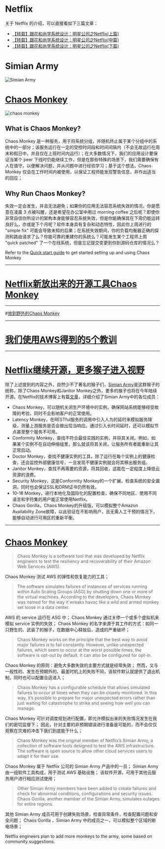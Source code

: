 




# Netflix

关于 Netflix 的介绍，可以直接看如下三篇文章：
- [【转载】跟花和尚学系统设计：明星公司之Netflix(上篇)](https://my.oschina.net/moooofly/blog/754413)
- [【转载】跟花和尚学系统设计：明星公司之Netflix(中篇)](https://my.oschina.net/moooofly/blog/754417)
- [【转载】跟花和尚学系统设计：明星公司之Netflix(下篇)](https://my.oschina.net/moooofly/blog/754426)

# Simian Army

![Simian Army](http://mmbiz.qpic.cn/mmbiz/edSnflBH738kheia7KNvP6p2BDVnFx8bAOWdqyZPU689Duib1w6Jiaxb2t7dZyQ8zpZRrsEH7d6EPMvqxhxx5TwhA/640?wx_fmt=png&tp=webp&wxfrom=5)


# [Chaos Monkey](https://github.com/Netflix/SimianArmy/wiki/Chaos-Monkey)

![chaos monkey](http://mmbiz.qpic.cn/mmbiz/edSnflBH738kheia7KNvP6p2BDVnFx8bApdJyEJTXVJUic13umHxm7rtvvibuyviah9VDv2VDAUlYcHtdIicO39RUOQ/640?wx_fmt=png&tp=webp&wxfrom=5&wx_lazy=1)

## What is Chaos Monkey?

Chaos Monkey 是一种服务，用于将系统分组，并随机终止属于某个分组中的系统中的一部分；该服务运行在一定的受控时间段和时间间隔内（不会无故运行在周末和假日中，并且仅在上班时间内运行）；在大多数情况下，我们的应用设计要保证当某个 peer 下线时仍能继续工作，但是在那些特殊的场景下，我们需要确保有人在值守，以便解决问题，并从问题中进行经验学习；基于这个想法，Chaos Monkey 仅会在工作时间内被使用，以保证工程师能发现警告信息，并作出适当的回应；

## Why Run Chaos Monkey?

失效一定会发生，并且无法避免；如果你的应用无法容忍系统失效的情况，你是愿意在凌晨 3 点被叫醒，还是希望在办公室中用过 morning coffee 之后呢？即使你非常自信你所设计的架构本身能够容忍系统失效，但是你能确保其在下周仍能运转良好么，亦或是下个月呢？软件本身具有复杂和动态特性，因此你上周进行的 "simple fix" 可能会导致未知的后果；在系统失效期间，你的负载均衡器正确的探测和路由请求了么？你能可靠的重建你的系统么？可能发生某个工程师上周 "quick patched" 了一个在线系统，但是忘记提交变更到你到源码仓库的情况么？

Refer to the [Quick start guide](https://github.com/Netflix/SimianArmy/wiki/Quick-Start-Guide) to get started setting up and using Chaos Monkey

----------

# [Netflix新放出来的开源工具Chaos Monkey](http://www.infoq.com/cn/news/2012/08/chaos-monkey)

----------

#[放到野外的Chaos Monkey](http://techblog.netflix.com/2012/07/chaos-monkey-released-into-wild.html)

----------

# [我们使用AWS得到的5个教训](http://techblog.netflix.com/2010/12/5-lessons-weve-learned-using-aws.html)

----------


# [Netflix继续开源，更多猴子进入视野](http://www.infoq.com/cn/news/2013/02/netflix-opensource)

除了上述提到的内容之外，自然少不了著名的猴子们，[Simian Army](https://github.com/Netflix/SimianArmy)是这群猴子的统称，除了Chaos Monkey和Janitor Monkey之外，更多的猴子也将在今年陆续开源。在Netflix的技术博客上有篇[文章](http://techblog.netflix.com/2011/07/netflix-simian-army.html)，详细介绍了Simian Army中的各位成员：

- Chaos Monkey，可以随机关闭生产环境中的实例，确保网站系统能够经受故障的考验，同时不会影响客户的正常使用。
- Latency Monkey，在RESTful服务的调用中引入人为的延时来模拟服务降级，测量上游服务是否会做出恰当响应。通过引入长时间延时，还可以模拟节点甚至整个服务不可用。
- Conformity Monkey，查找不符合最佳实践的实例，并将其关闭。例如，如果某个实例不在自动伸缩组里，那么就该将其关闭，让服务所有者能重新让其正常启动。
- Doctor Monkey，查找不健康实例的工具，除了运行在每个实例上的健康检查，还会监控外部健康信号，一旦发现不健康实例就会将其移出服务组。
- Janitor Monkey，查找不再需要的资源，将其回收，这能在一定程度上降低云资源的浪费。
- Security Monkey，这是Conformity Monkey的一个扩展，检查系统的安全漏洞，同时也会保证SSL和DRM证书仍然有效。
- 10-18 Monkey，进行本地化及国际化的配置检查，确保不同地区、使用不同语言和字符集的用户能正常使用Netflix。
- Chaos Gorilla，Chaos Monkey的升级版，可以模拟整个Amazon Availability Zone故障，以此验证在不影响用户，且无需人工干预的情况下，能够自动进行可用区的重新平衡。

----------

# [Chaos Monkey](http://whatis.techtarget.com/definition/Chaos-Monkey)

> Chaos Monkey is a software tool that was developed by Netflix  engineers to test the resiliency and recoverability of their Amazon Web Services (AWS).

Chaos Monkey 测试 AWS 的弹性和恢复能力的工具；

> The software simulates failures of instances of services running within Auto Scaling Groups (ASG) by shutting down one or more of the virtual machines. According to the developers, Chaos Monkey was named for the way it wreaks havoc like a wild and armed monkey set loose in a data center.

AWS 的 service 运行在 ASG 中；
Chaos Monkey 通过关停一个或多个虚拟机来模拟 service 实例的失效；
Chaos Monkey 的名字来源于其工作的方式：如同一只野生的、武装了的猴子，在数据中心释放后，造成的严重破坏；

> Chaos Monkey works on the principle that the best way to avoid major failures is to fail constantly. However, unlike unexpected failures, which seem to occur at the worst possible times, the software is opt-out by default. It can also be configured for opt-in.

Chaos Monkey 的原则：避免大多数失效的主要方式就是经常失效；
然而，又与一般性的、发生在预期外的、最差时机上的失败不同，该软件默认就提供了退出机制，同时也可以配置合适进入；

> Chaos Monkey has a configurable schedule that allows simulated failures to occur at times when they can be closely monitored.  In this way, it’s possible to prepare for major unexpected errors rather than just waiting for catastrophe to strike and seeing how well you can manage.

Chaos Monkey 可针对调度规划进行配置，即允许模拟出来的失败情况发生在我们的密切监督下；
因此，针对主要的非预期错误进行准备是可能的，而不会仅仅观察在灾难的冲击下我们到底能干什么；

> Chaos Monkey was the original member of Netflix’s Simian Army, a collection of software tools designed to test the AWS infrastructure. The software is open source to allow other cloud services users to adapt it for their use. 

Chaos Monkey 属于 Netflix 公司的 Simian Army 产品中的一员；
Simian Army 由一组软件工具构成，用于测试 AWS 基础设施；
该软件开源，可用于其他云服务用户进行相应测试使用；

> Other Simian Army members have been added to create failures and check for abnormal conditions, configurations and security issues.  Chaos Gorilla, another member of the Simian Army, simulates outages for entire regions. 

其他 Simian Army 成员可用于创建失败场景，检查异常条件，检查配置问题和安全问题；
Chaos Gorilla ，Simian Army 中的成员之一，可以模拟整个区域的断电场景；

Netflix engineers plan to add more monkeys to the army, some based on community suggestions.



